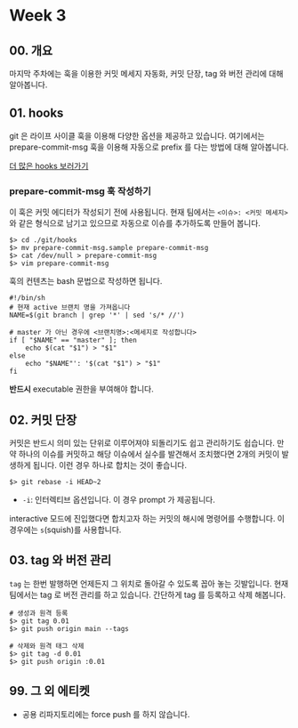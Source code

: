 # Week 3


## 00. 개요
 
마지막 주차에는 훅을 이용한 커밋 메세지 자동화, 커밋 단장, tag 와 버전 관리에 대해 알아봅니다.

## 01. hooks
git 은 라이프 사이클 훅을 이용해 다양한 옵션을 제공하고 있습니다. 여기에서는 prepare-commit-msg 훅을 이용해 자동으로 prefix 를 다는 방법에 대해 알아봅니다.

[더 많은 hooks 보러가기](https://git-scm.com/book/ko/v2/Git%EB%A7%9E%EC%B6%A4-Git-Hooks)
### prepare-commit-msg 훅 작성하기
이 훅은 커밋 에디터가 작성되기 전에 사용됩니다. 현재 팀에서는 `<이슈>: <커밋 메세지>`와 같은 형식으로 남기고 있으므로 자동으로 이슈를 추가하도록 만들어 봅니다.
```
$> cd ./git/hooks
$> mv prepare-commit-msg.sample prepare-commit-msg
$> cat /dev/null > prepare-commit-msg
$> vim prepare-commit-msg
```
훅의 컨텐츠는 bash 문법으로 작성하면 됩니다.
```
#!/bin/sh
# 현재 active 브랜치 명을 가져옵니다
NAME=$(git branch | grep '*' | sed 's/* //')

# master 가 아닌 경우에 <브랜치명>:<메세지로 작성합니다>
if [ "$NAME" == "master" ]; then
	echo $(cat "$1") > "$1"
else
	echo "$NAME"': '$(cat "$1") > "$1"
fi
```
<b>반드시</b> executable 권한을 부여해야 합니다.

## 02. 커밋 단장
커밋은 반드시 의미 있는 단위로 이루어져야 되돌리기도 쉽고 관리하기도 쉽습니다. 만약 하나의 이슈를 커밋하고 해당 이슈에서 실수를 발견해서 조치했다면 2개의 커밋이 발생하게 됩니다. 이런 경우 하나로 합치는 것이 좋습니다.

```
$> git rebase -i HEAD~2
```
- `-i`: 인터렉티브 옵션입니다. 이 경우 prompt 가 제공됩니다. 

interactive 모드에 진입했다면 합치고자 하는 커밋의 해시에 명령어를 수행합니다. 이 경우에는 `s`(squish)를 사용합니다.

## 03. tag 와 버전 관리
`tag` 는 한번 발행하면 언제든지 그 위치로 돌아갈 수 있도록 꼽아 놓는 깃발입니다. 현재 팀에서는 tag 로 버전 관리를 하고 있습니다. 간단하게 tag 를 등록하고 삭제 해봅니다.
```
# 생성과 원격 등록
$> git tag 0.01
$> git push origin main --tags

# 삭제와 원격 태그 삭제
$> git tag -d 0.01
$> git push origin :0.01
```

## 99. 그 외 에티켓
- 공용 리파지토리에는 force push 를 하지 않습니다.

